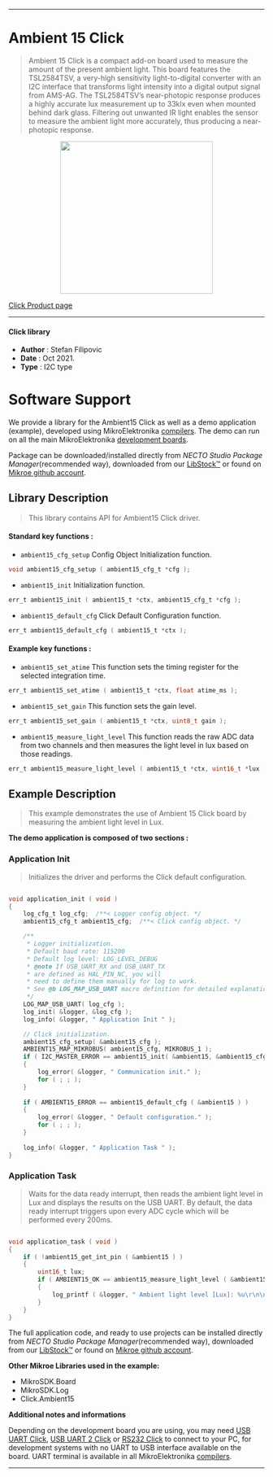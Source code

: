 
---
# Ambient 15 Click

> Ambient 15 Click is a compact add-on board used to measure the amount of the present ambient light. This board features the TSL2584TSV, a very-high sensitivity light-to-digital converter with an I2C interface that transforms light intensity into a digital output signal from AMS-AG. The TSL2584TSV’s near-photopic response produces a highly accurate lux measurement up to 33klx even when mounted behind dark glass. Filtering out unwanted IR light enables the sensor to measure the ambient light more accurately, thus producing a near-photopic response.

<p align="center">
  <img src="https://download.mikroe.com/images/click_for_ide/ambient15_click.png" height=300px>
</p>

[Click Product page](https://www.mikroe.com/ambient-15-click)

---


#### Click library

- **Author**        : Stefan Filipovic
- **Date**          : Oct 2021.
- **Type**          : I2C type


# Software Support

We provide a library for the Ambient15 Click
as well as a demo application (example), developed using MikroElektronika
[compilers](https://www.mikroe.com/necto-studio).
The demo can run on all the main MikroElektronika [development boards](https://www.mikroe.com/development-boards).

Package can be downloaded/installed directly from *NECTO Studio Package Manager*(recommended way), downloaded from our [LibStock&trade;](https://libstock.mikroe.com) or found on [Mikroe github account](https://github.com/MikroElektronika/mikrosdk_click_v2/tree/master/clicks).

## Library Description

> This library contains API for Ambient15 Click driver.

#### Standard key functions :

- `ambient15_cfg_setup` Config Object Initialization function.
```c
void ambient15_cfg_setup ( ambient15_cfg_t *cfg );
```

- `ambient15_init` Initialization function.
```c
err_t ambient15_init ( ambient15_t *ctx, ambient15_cfg_t *cfg );
```

- `ambient15_default_cfg` Click Default Configuration function.
```c
err_t ambient15_default_cfg ( ambient15_t *ctx );
```

#### Example key functions :

- `ambient15_set_atime` This function sets the timing register for the selected integration time.
```c
err_t ambient15_set_atime ( ambient15_t *ctx, float atime_ms );
```

- `ambient15_set_gain` This function sets the gain level.
```c
err_t ambient15_set_gain ( ambient15_t *ctx, uint8_t gain );
```

- `ambient15_measure_light_level` This function reads the raw ADC data from two channels and then measures the light level in lux based on those readings.
```c
err_t ambient15_measure_light_level ( ambient15_t *ctx, uint16_t *lux );
```

## Example Description

> This example demonstrates the use of Ambient 15 Click board by measuring the ambient light level in Lux.

**The demo application is composed of two sections :**

### Application Init

> Initializes the driver and performs the Click default configuration.

```c

void application_init ( void )
{
    log_cfg_t log_cfg;  /**< Logger config object. */
    ambient15_cfg_t ambient15_cfg;  /**< Click config object. */

    /** 
     * Logger initialization.
     * Default baud rate: 115200
     * Default log level: LOG_LEVEL_DEBUG
     * @note If USB_UART_RX and USB_UART_TX 
     * are defined as HAL_PIN_NC, you will 
     * need to define them manually for log to work. 
     * See @b LOG_MAP_USB_UART macro definition for detailed explanation.
     */
    LOG_MAP_USB_UART( log_cfg );
    log_init( &logger, &log_cfg );
    log_info( &logger, " Application Init " );

    // Click initialization.
    ambient15_cfg_setup( &ambient15_cfg );
    AMBIENT15_MAP_MIKROBUS( ambient15_cfg, MIKROBUS_1 );
    if ( I2C_MASTER_ERROR == ambient15_init( &ambient15, &ambient15_cfg ) ) 
    {
        log_error( &logger, " Communication init." );
        for ( ; ; );
    }
    
    if ( AMBIENT15_ERROR == ambient15_default_cfg ( &ambient15 ) )
    {
        log_error( &logger, " Default configuration." );
        for ( ; ; );
    }
    
    log_info( &logger, " Application Task " );
}

```

### Application Task

> Waits for the data ready interrupt, then reads the ambient light level in Lux
and displays the results on the USB UART. By default, the data ready interrupt triggers
upon every ADC cycle which will be performed every 200ms.

```c

void application_task ( void )
{
    if ( !ambient15_get_int_pin ( &ambient15 ) )
    {
        uint16_t lux;
        if ( AMBIENT15_OK == ambient15_measure_light_level ( &ambient15, &lux ) )
        {
            log_printf ( &logger, " Ambient light level [Lux]: %u\r\n\n", lux );
        }
    }
}

```

The full application code, and ready to use projects can be installed directly from *NECTO Studio Package Manager*(recommended way), downloaded from our [LibStock&trade;](https://libstock.mikroe.com) or found on [Mikroe github account](https://github.com/MikroElektronika/mikrosdk_click_v2/tree/master/clicks).

**Other Mikroe Libraries used in the example:**

- MikroSDK.Board
- MikroSDK.Log
- Click.Ambient15

**Additional notes and informations**

Depending on the development board you are using, you may need
[USB UART Click](https://www.mikroe.com/usb-uart-click),
[USB UART 2 Click](https://www.mikroe.com/usb-uart-2-click) or
[RS232 Click](https://www.mikroe.com/rs232-click) to connect to your PC, for
development systems with no UART to USB interface available on the board. UART
terminal is available in all MikroElektronika
[compilers](https://shop.mikroe.com/compilers).

---
